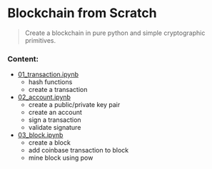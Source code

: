 # Blockchain from Scratch
> Create a blockchain in pure python and simple cryptographic primitives.

### Content:                                                  

* [01_transaction.ipynb](https://github.com/SharifElfouly/blockchain-from-scratch/blob/main/01_transaction.ipynb)
  - hash functions
  - create a transaction
* [02_account.ipynb](https://github.com/SharifElfouly/blockchain-from-scratch/blob/main/02_account.ipynb)
  - create a public/private key pair
  - create an account
  - sign a transaction
  - validate signature
* [03_block.ipynb](https://github.com/SharifElfouly/blockchain-from-scratch/blob/main/03_block.ipynb)
  - create a block
  - add coinbase transaction to block
  - mine block using pow
